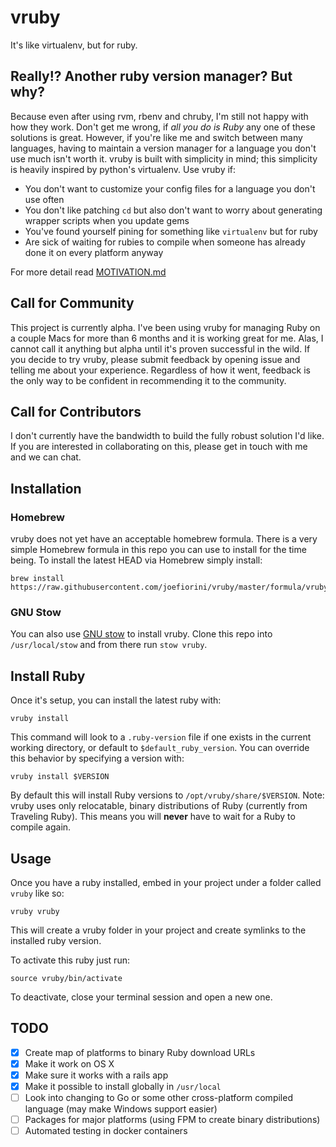 # vruby

It's like virtualenv, but for ruby.

## Really!? Another ruby version manager? But why?

Because even after using rvm, rbenv and chruby, I'm still not happy with how they work. Don't get me wrong, if _all you do is Ruby_ any one of these solutions is great. However, if you're like me and switch between many languages, having to maintain a version manager for a language you don't use much isn't worth it. vruby is built with simplicity in mind; this simplicity is heavily inspired by python's virtualenv. Use vruby if:

- You don't want to customize your config files for a language you don't use often
- You don't like patching `cd` but also don't want to worry about generating wrapper scripts when you update gems
- You've found yourself pining for something like `virtualenv` but for ruby
- Are sick of waiting for rubies to compile when someone has already done it on every platform anyway

For more detail read [MOTIVATION.md](https://github.com/joefiorini/vruby/blob/master/MOTIVATION.md)

## Call for Community

This project is currently alpha. I've been using vruby for managing Ruby on a couple Macs for more than 6 months and it is working great for me. Alas, I cannot call it anything but alpha until it's proven successful in the wild. If you decide to try vruby, please submit feedback by opening issue and telling me about your experience. Regardless of how it went, feedback is the only way to be confident in recommending it to the community.

## Call for Contributors

I don't currently have the bandwidth to build the fully robust solution I'd like. If you are interested in collaborating on this, please get in touch with me and we can chat.

## Installation

### Homebrew

vruby does not yet have an acceptable homebrew formula. There is a very simple Homebrew formula in this repo you can use to install for the time being. To install the latest HEAD via Homebrew simply install:

```
brew install https://raw.githubusercontent.com/joefiorini/vruby/master/formula/vruby.rb
```

### GNU Stow

You can also use [GNU stow](https://www.gnu.org/software/stow/manual/stow.html#Justification-For-Yet-Another-Set-Of-Ignore-Files) to install vruby. Clone this repo into `/usr/local/stow` and from there run `stow vruby`.

## Install Ruby

Once it's setup, you can install the latest ruby with:

```
vruby install
```

This command will look to a `.ruby-version` file if one exists in the current working directory, or default to `$default_ruby_version`. You can override this behavior by specifying a version with:

```
vruby install $VERSION
```

By default this will install Ruby versions to `/opt/vruby/share/$VERSION`. Note: vruby uses only relocatable, binary distributions of Ruby (currently from Traveling Ruby). This means you will __never__ have to wait for a Ruby to compile again.

## Usage

Once you have a ruby installed, embed in your project under a folder called `vruby` like so:


```
vruby vruby
```

This will create a vruby folder in your project and create symlinks to the installed ruby version.

To activate this ruby just run:

```
source vruby/bin/activate
```

To deactivate, close your terminal session and open a new one.

## TODO

- [x] Create map of platforms to binary Ruby download URLs
- [x] Make it work on OS X
- [x] Make sure it works with a rails app
- [x] Make it possible to install globally in `/usr/local`
- [ ] Look into changing to Go or some other cross-platform compiled language (may make Windows support easier)
- [ ] Packages for major platforms (using FPM to create binary distributions)
- [ ] Automated testing in docker containers
